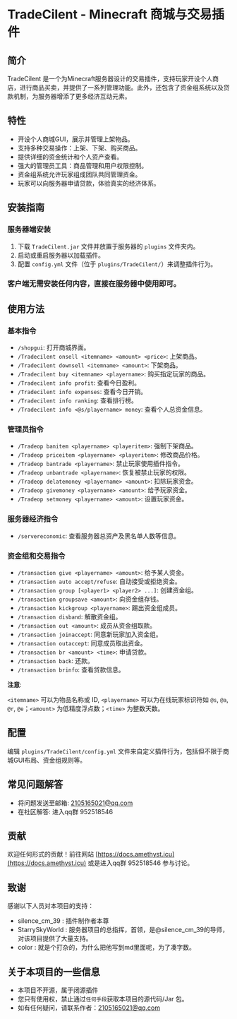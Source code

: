# TradeCilent - Minecraft 商城与交易插件<Badge type="tip" text="^1.20.6" />



## 简介

TradeCilent 是一个为Minecraft服务器设计的交易插件，支持玩家开设个人商店，进行商品买卖，并提供了一系列管理功能。此外，还包含了资金组系统以及贷款机制，为服务器增添了更多经济互动元素。

## 特性

- 开设个人商城GUI，展示并管理上架物品。
- 支持多种交易操作：上架、下架、购买商品。
- 提供详细的资金统计和个人资产查看。
- 强大的管理员工具：商品管理和用户权限控制。
- 资金组系统允许玩家组成团队共同管理资金。
- 玩家可以向服务器申请贷款，体验真实的经济体系。

## 安装指南

### 服务器端安装

1. 下载 `TradeCilent.jar` 文件并放置于服务器的 `plugins` 文件夹内。
2. 启动或重启服务器以加载插件。
3. 配置 `config.yml` 文件（位于 `plugins/TradeCilent/`）来调整插件行为。

### 客户端无需安装任何内容，直接在服务器中使用即可。

## 使用方法

### 基本指令

- `/shopgui`: 打开商城界面。
- `/Tradecilent onsell <itemname> <amount> <price>`: 上架商品。
- `/Tradecilent downsell <itemname> <amount>`: 下架商品。
- `/Tradecilent buy <itemname> <playername>`: 购买指定玩家的商品。
- `/Tradecilent info profit`: 查看今日盈利。
- `/Tradecilent info expenses`: 查看今日开销。
- `/Tradecilent info ranking`: 查看排行榜。
- `/Tradecilent info <@s/playername> money`: 查看个人总资金信息。

### 管理员指令

- `/Tradeop banitem <playername> <playeritem>`: 强制下架商品。
- `/Tradeop priceitem <playername> <playeritem>`: 修改商品价格。
- `/Tradeop bantrade <playername>`: 禁止玩家使用插件指令。
- `/Tradeop unbantrade <playername>`: 恢复被禁止玩家的权限。
- `/Tradeop delatemoney <playername> <amount>`: 扣除玩家资金。
- `/Tradeop givemoney <playername> <amount>`: 给予玩家资金。
- `/Tradeop setmoney <playername> <amount>`: 设置玩家资金。

### 服务器经济指令

- `/servereconomic`: 查看服务器总资产及黑名单人数等信息。

### 资金组和交易指令

- `/transaction give <playername> <amount>`: 给予某人资金。
- `/transaction auto accept/refuse`: 自动接受或拒绝资金。
- `/transaction group [<player1> <player2> ...]`: 创建资金组。
- `/transaction groupsave <amount>`: 向资金组存钱。
- `/transaction kickgroup <playername>`: 踢出资金组成员。
- `/transaction disband`: 解散资金组。
- `/transaction out <amount>`: 成员从资金组取款。
- `/transaction joinaccept`: 同意新玩家加入资金组。
- `/transaction outaccept`: 同意成员取出资金。
- `/transaction br <amount> <time>`: 申请贷款。
- `/transaction back`: 还款。
- `/transaction brinfo`: 查看贷款信息。

**注意**: 

`<itemname>` 可以为物品名称或 ID, `<playername>` 可以为在线玩家标识符如 `@s`, `@a`, `@r`, `@e`；`<amount>` 为低精度浮点数；`<time>` 为整数天数。

## 配置

编辑 `plugins/TradeCilent/config.yml` 文件来自定义插件行为，包括但不限于商城GUI布局、资金组规则等。

## 常见问题解答

- 将问题发送至邮箱: <2105165021@qq.com>
- 在社区解答: 进入qq群 952518546

## 贡献

欢迎任何形式的贡献！前往网站 [https://docs.amethyst.icu](https://docs.amethyst.icu) 或是进入qq群 952518546 参与讨论。

## 致谢
感谢以下人员对本项目的支持：
 - silence_cm_39 : 插件制作者本尊
 - StarrySkyWorld : 服务器项目的总指挥，首领，是@silence_cm_39的导师，对该项目提供了大量支持。
 - color : 就是个打杂的，为什么把他写到md里面呢，为了凑字数。

## 关于本项目的一些信息

- 本项目不开源，属于闭源插件
- 您只有使用权，禁止通过`任何手段`获取本项目的源代码/Jar 包。
- 如有任何疑问，请联系作者：<2105165021@qq.com>